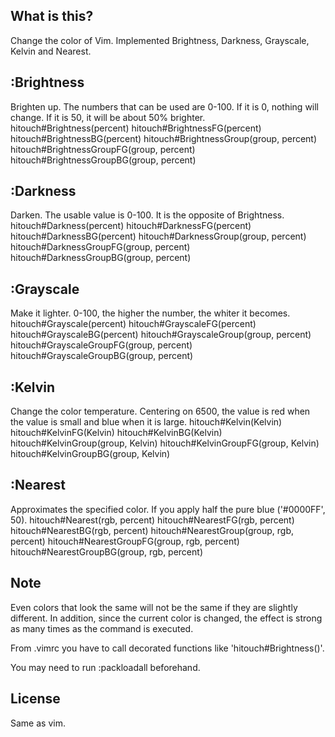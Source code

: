 ## What is this? ##
Change the color of Vim. Implemented Brightness, Darkness, Grayscale, Kelvin and Nearest.

## :Brightness ##
Brighten up. The numbers that can be used are 0-100. If it is 0, nothing will change. If it is 50, it will be about 50% brighter.
hitouch#Brightness(percent)
hitouch#BrightnessFG(percent)
hitouch#BrightnessBG(percent)
hitouch#BrightnessGroup(group, percent)
hitouch#BrightnessGroupFG(group, percent)
hitouch#BrightnessGroupBG(group, percent)

## :Darkness ##
Darken. The usable value is 0-100. It is the opposite of Brightness.
hitouch#Darkness(percent)
hitouch#DarknessFG(percent)
hitouch#DarknessBG(percent)
hitouch#DarknessGroup(group, percent)
hitouch#DarknessGroupFG(group, percent)
hitouch#DarknessGroupBG(group, percent)

## :Grayscale ##
Make it lighter. 0-100, the higher the number, the whiter it becomes.
hitouch#Grayscale(percent)
hitouch#GrayscaleFG(percent)
hitouch#GrayscaleBG(percent)
hitouch#GrayscaleGroup(group, percent)
hitouch#GrayscaleGroupFG(group, percent)
hitouch#GrayscaleGroupBG(group, percent)

## :Kelvin ##
Change the color temperature. Centering on 6500, the value is red when the value is small and blue when it is large.
hitouch#Kelvin(Kelvin)
hitouch#KelvinFG(Kelvin)
hitouch#KelvinBG(Kelvin)
hitouch#KelvinGroup(group, Kelvin)
hitouch#KelvinGroupFG(group, Kelvin)
hitouch#KelvinGroupBG(group, Kelvin)

## :Nearest ##
Approximates the specified color. If you apply half the pure blue ('#0000FF', 50).
hitouch#Nearest(rgb, percent)
hitouch#NearestFG(rgb, percent)
hitouch#NearestBG(rgb, percent)
hitouch#NearestGroup(group, rgb, percent)
hitouch#NearestGroupFG(group, rgb, percent)
hitouch#NearestGroupBG(group, rgb, percent)

## Note ##
Even colors that look the same will not be the same if they are slightly different. In addition, since the current color is changed, the effect is strong as many times as the command is executed.

From .vimrc you have to call decorated functions like 'hitouch#Brightness()'.

You may need to run :packloadall beforehand.

## License ##
Same as vim.
